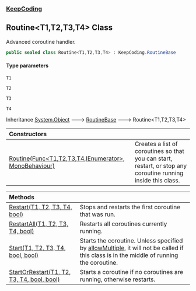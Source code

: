 ### [KeepCoding](KeepCoding.md 'KeepCoding')
## Routine&lt;T1,T2,T3,T4&gt; Class
Advanced coroutine handler.   
```csharp
public sealed class Routine<T1,T2,T3,T4> : KeepCoding.RoutineBase
```
#### Type parameters
<a name='KeepCoding_Routine_T1_T2_T3_T4__T1'></a>
`T1`  
  
<a name='KeepCoding_Routine_T1_T2_T3_T4__T2'></a>
`T2`  
  
<a name='KeepCoding_Routine_T1_T2_T3_T4__T3'></a>
`T3`  
  
<a name='KeepCoding_Routine_T1_T2_T3_T4__T4'></a>
`T4`  
  

Inheritance [System.Object](https://docs.microsoft.com/en-us/dotnet/api/System.Object 'System.Object') &#129106; [RoutineBase](KeepCoding_RoutineBase.md 'KeepCoding.RoutineBase') &#129106; Routine&lt;T1,T2,T3,T4&gt;  

| Constructors | |
| :--- | :--- |
| [Routine(Func&lt;T1,T2,T3,T4,IEnumerator&gt;, MonoBehaviour)](KeepCoding_Routine_T1_T2_T3_T4__Routine(System_Func_T1_T2_T3_T4_System_Collections_IEnumerator__MonoBehaviour).md 'KeepCoding.Routine&lt;T1,T2,T3,T4&gt;.Routine(System.Func&lt;T1,T2,T3,T4,System.Collections.IEnumerator&gt;, MonoBehaviour)') | Creates a list of coroutines so that you can start, restart, or stop any coroutine running inside this class.<br/> |

| Methods | |
| :--- | :--- |
| [Restart(T1, T2, T3, T4, bool)](KeepCoding_Routine_T1_T2_T3_T4__Restart(T1_T2_T3_T4_bool).md 'KeepCoding.Routine&lt;T1,T2,T3,T4&gt;.Restart(T1, T2, T3, T4, bool)') | Stops and restarts the first coroutine that was run.<br/> |
| [RestartAll(T1, T2, T3, T4, bool)](KeepCoding_Routine_T1_T2_T3_T4__RestartAll(T1_T2_T3_T4_bool).md 'KeepCoding.Routine&lt;T1,T2,T3,T4&gt;.RestartAll(T1, T2, T3, T4, bool)') | Restarts all coroutines currently running.<br/> |
| [Start(T1, T2, T3, T4, bool, bool)](KeepCoding_Routine_T1_T2_T3_T4__Start(T1_T2_T3_T4_bool_bool).md 'KeepCoding.Routine&lt;T1,T2,T3,T4&gt;.Start(T1, T2, T3, T4, bool, bool)') | Starts the coroutine. Unless specified by [allowMultiple](KeepCoding_Routine_T1_T2_T3_T4__Start(T1_T2_T3_T4_bool_bool).md#KeepCoding_Routine_T1_T2_T3_T4__Start(T1_T2_T3_T4_bool_bool)_allowMultiple 'KeepCoding.Routine&lt;T1,T2,T3,T4&gt;.Start(T1, T2, T3, T4, bool, bool).allowMultiple'), it will not be called if this class is in the middle of running the coroutine.<br/> |
| [StartOrRestart(T1, T2, T3, T4, bool, bool)](KeepCoding_Routine_T1_T2_T3_T4__StartOrRestart(T1_T2_T3_T4_bool_bool).md 'KeepCoding.Routine&lt;T1,T2,T3,T4&gt;.StartOrRestart(T1, T2, T3, T4, bool, bool)') | Starts a coroutine if no coroutines are running, otherwise restarts.<br/> |
